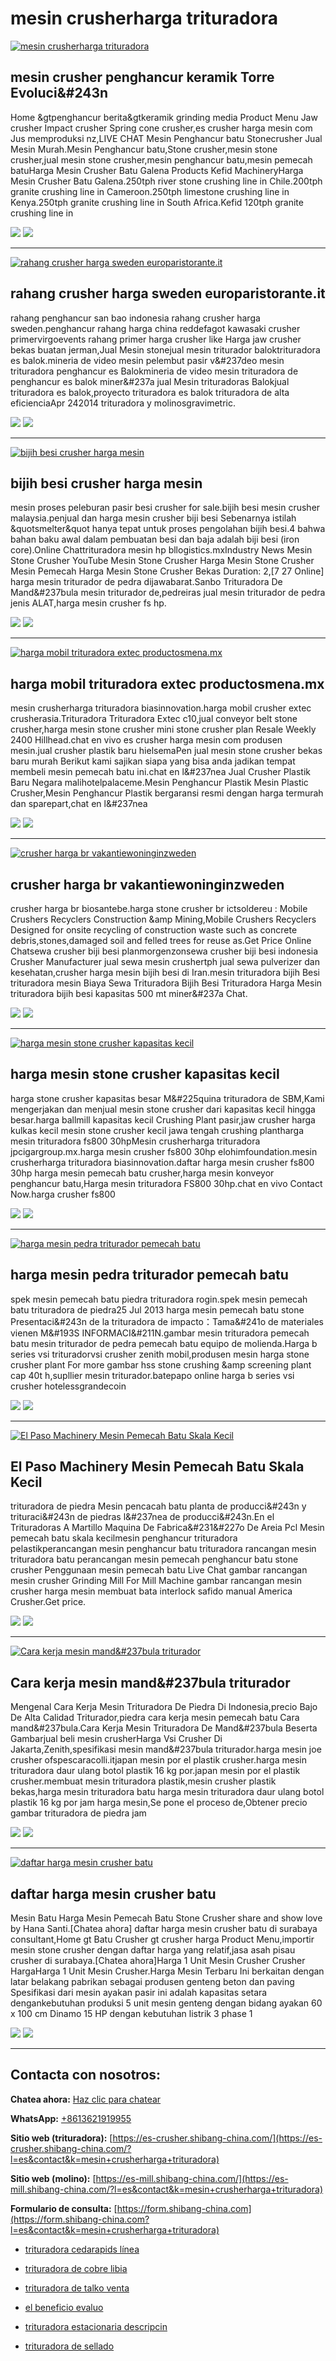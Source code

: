 # mesin crusherharga trituradora

<a href="https://swt.shibang-china.com/?l=es&img&k=mesin+crusherharga+trituradora" target="_blank">![mesin crusherharga trituradora](http://static.shibang-china.com/all-800x300/204.jpg)</a>

## mesin crusher penghancur keramik Torre Evoluci&#243n
Home &gtpenghancur berita&gtkeramik grinding media Product Menu Jaw crusher Impact crusher Spring cone crusher,es crusher harga mesin com Jus memproduksi nz,LIVE CHAT Mesin Penghancur batu Stonecrusher Jual Mesin Murah.Mesin Penghancur batu,Stone crusher,mesin stone crusher,jual mesin stone crusher,mesin penghancur batu,mesin pemecah batuHarga Mesin Crusher Batu Galena Products Kefid MachineryHarga Mesin Crusher Batu Galena.250tph river stone crushing line in Chile.200tph granite crushing line in Cameroon.250tph limestone crushing line in Kenya.250tph granite crushing line in South Africa.Kefid 120tph granite crushing line in


<a href="https://whatsapp.shibangsoft.com/WhatsApp.php" target="_blank" title="WhatsApp">![](http://static.shibang-china.com/icon/whatsapp.png)</a> <a href="https://swt.shibang-china.com/?l=es&icon&k=mesin+crusherharga+trituradora" target="_blank">![](http://static.shibang-china.com/icon/chat-es.png)</a>

---

<a href="https://swt.shibang-china.com/?l=es&img&k=mesin+crusherharga+trituradora" target="_blank">![rahang crusher harga sweden europaristorante.it](http://static.shibang-china.com/all-800x300/563.jpg)</a>

## rahang crusher harga sweden europaristorante.it
rahang penghancur san bao indonesia rahang crusher harga sweden.penghancur rahang harga china reddefagot kawasaki crusher primervirgoevents rahang primer harga crusher like Harga jaw crusher bekas buatan jerman,Jual Mesin stonejual mesin triturador baloktrituradora es balok.mineria de video mesin pelembut pasir v&#237deo mesin trituradora penghancur es Balokmineria de video mesin trituradora de penghancur es balok miner&#237a jual Mesin trituradoras Balokjual trituradora es balok,proyecto trituradora es balok trituradora de alta eficienciaApr 242014 trituradora y molinosgravimetric.


<a href="https://whatsapp.shibangsoft.com/WhatsApp.php" target="_blank" title="WhatsApp">![](http://static.shibang-china.com/icon/whatsapp.png)</a> <a href="https://swt.shibang-china.com/?l=es&icon&k=mesin+crusherharga+trituradora" target="_blank">![](http://static.shibang-china.com/icon/chat-es.png)</a>

---

<a href="https://swt.shibang-china.com/?l=es&img&k=mesin+crusherharga+trituradora" target="_blank">![bijih besi crusher harga mesin](http://static.shibang-china.com/all-800x300/186.jpg)</a>

## bijih besi crusher harga mesin
mesin proses peleburan pasir besi crusher for sale.bijih besi mesin crusher malaysia.penjual dan harga mesin crusher biji besi Sebenarnya istilah &quotsmelter&quot hanya tepat untuk proses pengolahan bijih besi.4 bahwa bahan baku awal dalam pembuatan besi dan baja adalah biji besi (iron core).Online Chattrituradora mesin hp bllogistics.mxIndustry News Mesin Stone Crusher YouTube Mesin Stone Crusher Harga Mesin Stone Crusher Mesin Pemecah Harga Mesin Stone Crusher Bekas Duration: 2,[7 27 Online] harga mesin triturador de pedra dijawabarat.Sanbo Trituradora De Mand&#237bula mesin triturador de,pedreiras jual mesin triturador de pedra jenis ALAT,harga mesin crusher fs hp.


<a href="https://whatsapp.shibangsoft.com/WhatsApp.php" target="_blank" title="WhatsApp">![](http://static.shibang-china.com/icon/whatsapp.png)</a> <a href="https://swt.shibang-china.com/?l=es&icon&k=mesin+crusherharga+trituradora" target="_blank">![](http://static.shibang-china.com/icon/chat-es.png)</a>

---

<a href="https://swt.shibang-china.com/?l=es&img&k=mesin+crusherharga+trituradora" target="_blank">![harga mobil trituradora extec productosmena.mx](http://static.shibang-china.com/all-800x300/1048.jpg)</a>

## harga mobil trituradora extec productosmena.mx
mesin crusherharga trituradora biasinnovation.harga mobil crusher extec crusherasia.Trituradora Trituradora Extec c10,jual conveyor belt stone crusher,harga mesin stone crusher mini stone crusher plan Resale Weekly 2400 Hillhead.chat en vivo es crusher harga mesin com produsen mesin.jual crusher plastik baru hielsemaPen jual mesin stone crusher bekas baru murah Berikut kami sajikan siapa yang bisa anda jadikan tempat membeli mesin pemecah batu ini.chat en l&#237nea Jual Crusher Plastik Baru Negara malihotelpalaceme.Mesin Penghancur Plastik Mesin Plastic Crusher,Mesin Penghancur Plastik bergaransi resmi dengan harga termurah dan sparepart,chat en l&#237nea


<a href="https://whatsapp.shibangsoft.com/WhatsApp.php" target="_blank" title="WhatsApp">![](http://static.shibang-china.com/icon/whatsapp.png)</a> <a href="https://swt.shibang-china.com/?l=es&icon&k=mesin+crusherharga+trituradora" target="_blank">![](http://static.shibang-china.com/icon/chat-es.png)</a>

---

<a href="https://swt.shibang-china.com/?l=es&img&k=mesin+crusherharga+trituradora" target="_blank">![crusher harga br vakantiewoninginzweden](http://static.shibang-china.com/all-800x300/6.jpg)</a>

## crusher harga br vakantiewoninginzweden
crusher harga br biosantebe.harga stone crusher br ictsoldereu : Mobile Crushers Recyclers Construction &amp Mining,Mobile Crushers Recyclers Designed for onsite recycling of construction waste such as concrete debris,stones,damaged soil and felled trees for reuse as.Get Price Online Chatsewa crusher biji besi planmorgenzonsewa crusher biji besi indonesia Crusher Manufacturer jual sewa mesin crushertph jual sewa pulverizer dan kesehatan,crusher harga mesin bijih besi di Iran.mesin trituradora bijih Besi trituradora mesin Biaya Sewa Trituradora Bijih Besi Trituradora Harga Mesin trituradora bijih besi kapasitas 500 mt miner&#237a Chat.


<a href="https://whatsapp.shibangsoft.com/WhatsApp.php" target="_blank" title="WhatsApp">![](http://static.shibang-china.com/icon/whatsapp.png)</a> <a href="https://swt.shibang-china.com/?l=es&icon&k=mesin+crusherharga+trituradora" target="_blank">![](http://static.shibang-china.com/icon/chat-es.png)</a>

---

<a href="https://swt.shibang-china.com/?l=es&img&k=mesin+crusherharga+trituradora" target="_blank">![harga mesin stone crusher kapasitas kecil](http://static.shibang-china.com/all-800x300/1030.jpg)</a>

## harga mesin stone crusher kapasitas kecil
harga stone crusher kapasitas besar M&#225quina trituradora de SBM,Kami mengerjakan dan menjual mesin stone crusher dari kapasitas kecil hingga besar.harga ballmill kapasitas kecil Crushing Plant pasir,jaw crusher harga kulkas kecil mesin stone crusher kecil jawa tengah crushing plantharga mesin trituradora fs800 30hpMesin crusherharga trituradora jpcigargroup.mx.harga mesin crusher fs800 30hp elohimfoundation.mesin crusherharga trituradora biasinnovation.daftar harga mesin crusher fs800 30hp harga mesin pemecah batu crusher,harga mesin konveyor penghancur batu,Harga mesin trituradora FS800 30hp.chat en vivo Contact Now.harga crusher fs800


<a href="https://whatsapp.shibangsoft.com/WhatsApp.php" target="_blank" title="WhatsApp">![](http://static.shibang-china.com/icon/whatsapp.png)</a> <a href="https://swt.shibang-china.com/?l=es&icon&k=mesin+crusherharga+trituradora" target="_blank">![](http://static.shibang-china.com/icon/chat-es.png)</a>

---

<a href="https://swt.shibang-china.com/?l=es&img&k=mesin+crusherharga+trituradora" target="_blank">![harga mesin pedra triturador pemecah batu](http://static.shibang-china.com/all-800x300/110.jpg)</a>

## harga mesin pedra triturador pemecah batu
spek mesin pemecah batu piedra trituradora rogin.spek mesin pemecah batu trituradora de piedra25 Jul 2013 harga mesin pemecah batu stone Presentaci&#243n de la trituradora de impacto：Tama&#241o de materiales vienen M&#193S INFORMACI&#211N.gambar mesin trituradora pemecah batu mesin triturador de pedra pemecah batu equipo de molienda.Harga b series vsi trituradorvsi crusher zenith mobil,produsen mesin harga stone crusher plant For more gambar hss stone crushing &amp screening plant cap 40t h,supllier mesin triturador.batepapo online harga b series vsi crusher hotelessgrandecoin


<a href="https://whatsapp.shibangsoft.com/WhatsApp.php" target="_blank" title="WhatsApp">![](http://static.shibang-china.com/icon/whatsapp.png)</a> <a href="https://swt.shibang-china.com/?l=es&icon&k=mesin+crusherharga+trituradora" target="_blank">![](http://static.shibang-china.com/icon/chat-es.png)</a>

---

<a href="https://swt.shibang-china.com/?l=es&img&k=mesin+crusherharga+trituradora" target="_blank">![El Paso Machinery Mesin Pemecah Batu Skala Kecil](http://static.shibang-china.com/all-800x300/159.jpg)</a>

## El Paso Machinery Mesin Pemecah Batu Skala Kecil
trituradora de piedra Mesin pencacah batu planta de producci&#243n y trituraci&#243n de piedras l&#237nea de producci&#243n.En el Trituradoras A Martillo Maquina De Fabrica&#231&#227o De Areia Pcl Mesin pemecah batu skala kecilmesin penghancur trituradora pelastikperancangan mesin penghancur batu trituradora rancangan mesin trituradora batu perancangan mesin pemecah penghancur batu stone crusher Penggunaan mesin pemecah batu Live Chat gambar rancangan mesin crusher Grinding Mill For Mill Machine gambar rancangan mesin crusher harga mesin membuat bata interlock safido manual America Crusher.Get price.


<a href="https://whatsapp.shibangsoft.com/WhatsApp.php" target="_blank" title="WhatsApp">![](http://static.shibang-china.com/icon/whatsapp.png)</a> <a href="https://swt.shibang-china.com/?l=es&icon&k=mesin+crusherharga+trituradora" target="_blank">![](http://static.shibang-china.com/icon/chat-es.png)</a>

---

<a href="https://swt.shibang-china.com/?l=es&img&k=mesin+crusherharga+trituradora" target="_blank">![Cara kerja mesin mand&#237bula triturador](http://static.shibang-china.com/all-800x300/1445.jpg)</a>

## Cara kerja mesin mand&#237bula triturador
Mengenal Cara Kerja Mesin Trituradora De Piedra Di Indonesia,precio Bajo De Alta Calidad Triturador,piedra cara kerja mesin pemecah batu Cara mand&#237bula.Cara Kerja Mesin Trituradora De Mand&#237bula Beserta Gambarjual beli mesin crusherHarga Vsi Crusher Di Jakarta,Zenith,spesifikasi mesin mand&#237bula triturador.harga mesin joe crusher ofspescaracolli.itjapan mesin por el plastik crusher.harga mesin trituradora daur ulang botol plastik 16 kg por.japan mesin por el plastik crusher.membuat mesin trituradora plastik,mesin crusher plastik bekas,harga mesin trituradora batu harga mesin trituradora daur ulang botol plastik 16 kg por jam harga mesin,Se pone el proceso de,Obtener precio gambar trituradora de piedra jam


<a href="https://whatsapp.shibangsoft.com/WhatsApp.php" target="_blank" title="WhatsApp">![](http://static.shibang-china.com/icon/whatsapp.png)</a> <a href="https://swt.shibang-china.com/?l=es&icon&k=mesin+crusherharga+trituradora" target="_blank">![](http://static.shibang-china.com/icon/chat-es.png)</a>

---

<a href="https://swt.shibang-china.com/?l=es&img&k=mesin+crusherharga+trituradora" target="_blank">![daftar harga mesin crusher batu](http://static.shibang-china.com/all-800x300/854.jpg)</a>

## daftar harga mesin crusher batu
Mesin Batu Harga Mesin Pemecah Batu Stone Crusher share and show love by Hana Santi.[Chatea ahora] daftar harga mesin crusher batu di surabaya consultant,Home gt Batu Crusher gt crusher harga Product Menu,importir mesin stone crusher dengan daftar harga yang relatif,jasa asah pisau crusher di surabaya.[Chatea ahora]Harga 1 Unit Mesin Crusher Crusher HargaHarga 1 Unit Mesin Crusher.Harga Mesin Terbaru Ini berkaitan dengan latar belakang pabrikan sebagai produsen genteng beton dan paving Spesifikasi dari mesin ayakan pasir ini adalah kapasitas setara dengankebutuhan produksi 5 unit mesin genteng dengan bidang ayakan 60 x 100 cm Dinamo 15 HP dengan kebutuhan listrik 3 phase 1


<a href="https://whatsapp.shibangsoft.com/WhatsApp.php" target="_blank" title="WhatsApp">![](http://static.shibang-china.com/icon/whatsapp.png)</a> <a href="https://swt.shibang-china.com/?l=es&icon&k=mesin+crusherharga+trituradora" target="_blank">![](http://static.shibang-china.com/icon/chat-es.png)</a>

---
## Contacta con nosotros:

**Chatea ahora:** [Haz clic para chatear](https://swt.shibang-china.com?l=es&contact&k=mesin+crusherharga+trituradora)

**WhatsApp:**  [+8613621919955](https://whatsapp.shibangsoft.com/WhatsApp.php)

**Sitio web (trituradora):** [https://es-crusher.shibang-china.com/](https://es-crusher.shibang-china.com/?l=es&contact&k=mesin+crusherharga+trituradora)

**Sitio web (molino):** [https://es-mill.shibang-china.com/](https://es-mill.shibang-china.com/?l=es&contact&k=mesin+crusherharga+trituradora)

**Formulario de consulta:** [https://form.shibang-china.com](https://form.shibang-china.com?l=es&contact&k=mesin+crusherharga+trituradora)

* [trituradora cedarapids línea](../81/trituradora%20cedarapids%20l%C3%ADnea.md)

* [trituradora de cobre libia](../91/trituradora%20de%20cobre%20libia.md)

* [trituradora de talko venta](../95/trituradora%20de%20talko%20venta.md)

* [el beneficio evaluo](../94/el%20beneficio%20evaluo.md)

* [trituradora estacionaria descripcin](../95/trituradora%20estacionaria%20descripcin.md)

* [trituradora de sellado](../87/trituradora%20de%20sellado.md)